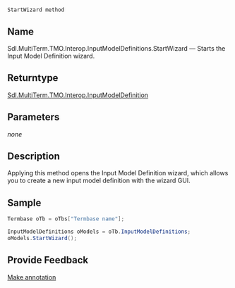 

# 
    StartWizard method



## Name

Sdl.MultiTerm.TMO.Interop.InputModelDefinitions.StartWizard —          Starts the Input Model Definition wizard.



## Returntype

[Sdl.MultiTerm.TMO.Interop.InputModelDefinition](Sdl.MultiTerm.TMO.Interop.InputModelDefinition.html)



## Parameters
*none*


## Description



Applying this method opens the Input Model Definition wizard, which allows you to create a new input model definition with the wizard GUI.



## Sample


```cs
Termbase oTb = oTbs["Termbase name"];

InputModelDefinitions oModels = oTb.InputModelDefinitions;
oModels.StartWizard();
```



## Provide Feedback

[Make annotation](mailto:sdk-feedback@sdl.com&amp;subject=Reference%20for%20Sdl.MultiTerm.TMO.Interop.InputModelDefinitions.StartWizard)

